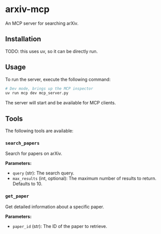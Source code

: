 # arxiv-mcp

An MCP server for searching arXiv.

## Installation

TODO: this uses uv, so it can be directly run.

## Usage

To run the server, execute the following command:

```bash
# Dev mode, brings up the MCP inspector
uv run mcp dev mcp_server.py
```

The server will start and be available for MCP clients.

## Tools

The following tools are available:

### `search_papers`

Search for papers on arXiv.

**Parameters:**

*   `query` (str): The search query.
*   `max_results` (int, optional): The maximum number of results to return. Defaults to 10.

### `get_paper`

Get detailed information about a specific paper.

**Parameters:**

*   `paper_id` (str): The ID of the paper to retrieve.
